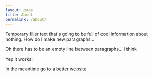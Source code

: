 ```yaml
---
layout: page
title: About
permalink: /about/
---
```


Temporary filler text that's going to be full of cool information about nothing.
How do I make new paragraphs...

Oh there has to be an empty line between paragraphs... I think

Yep it works!

In the meantime go to [a better website](http://www.google.ca)
